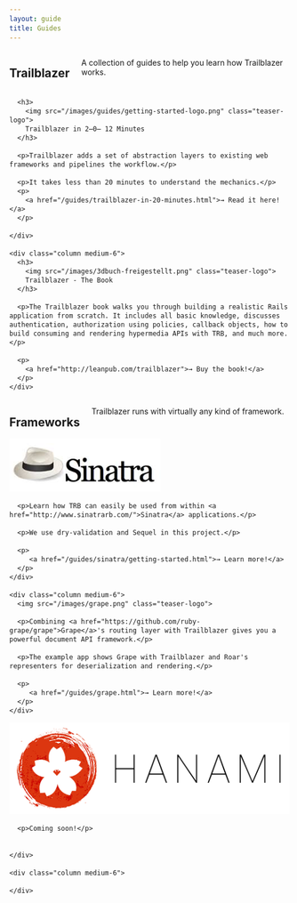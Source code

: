 ```yaml
---
layout: guide
title: Guides
---
```




<div class="row text-center">
  <div class="columns">
    <h2>Trailblazer</h2>
  <p>
  A collection of guides to help you learn how Trailblazer works.
  </p>
  </div>
</div>


<section class="guide">
  <div class="row">
    <div class="column medium-6">

      <h3>
        <img src="/images/guides/getting-started-logo.png" class="teaser-logo">
        Trailblazer in 2̶0̶ 12 Minutes
      </h3>

      <p>Trailblazer adds a set of abstraction layers to existing web frameworks and pipelines the workflow.</p>

      <p>It takes less than 20 minutes to understand the mechanics.</p>
      <p>
        <a href="/guides/trailblazer-in-20-minutes.html">→ Read it here!</a>
      </p>

    </div>

    <div class="column medium-6">
      <h3>
        <img src="/images/3dbuch-freigestellt.png" class="teaser-logo">
        Trailblazer - The Book
      </h3>

      <p>The Trailblazer book walks you through building a realistic Rails application from scratch. It includes all basic knowledge, discusses authentication, authorization using policies, callback objects, how to build consuming and rendering hypermedia APIs with TRB, and much more.</p>

      <p>
        <a href="http://leanpub.com/trailblazer">→ Buy the book!</a>
      </p>
    </div>
  </div>
</section>

<div class="row text-center">
  <div class="columns">
    <h2>Frameworks</h2>
  <p>
  Trailblazer runs with virtually any kind of framework.
  </p>
  </div>
</div>


<section class="guide">
  <div class="row">
    <div class="column medium-6">
      <img src="/images/sinatra-hat.png" class="teaser-logo">

      <p>Learn how TRB can easily be used from within <a href="http://www.sinatrarb.com/">Sinatra</a> applications.</p>

      <p>We use dry-validation and Sequel in this project.</p>

      <p>
         <a href="/guides/sinatra/getting-started.html">→ Learn more!</a>
      </p>
    </div>

    <div class="column medium-6">
      <img src="/images/grape.png" class="teaser-logo">

      <p>Combining <a href="https://github.com/ruby-grape/grape">Grape</a>'s routing layer with Trailblazer gives you a powerful document API framework.</p>

      <p>The example app shows Grape with Trailblazer and Roar's representers for deserialization and rendering.</p>

      <p>
         <a href="/guides/grape.html">→ Learn more!</a>
      </p>
    </div>
  </div>

  <div class="row">
    <div class="column medium-6">
      <img src="/images/hanami.png" class="teaser-logo">

      <p>Coming soon!</p>


    </div>

    <div class="column medium-6">

    </div>
  </div>


</section>

